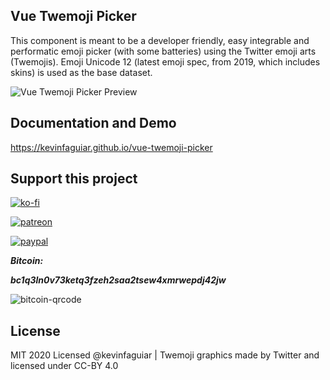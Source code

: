 ## Vue Twemoji Picker
This component is meant to be a developer friendly, easy integrable and performatic emoji picker (with some batteries) using the Twitter emoji arts (Twemojis). Emoji Unicode 12 (latest emoji spec, from 2019, which includes skins) is used as the base dataset.

 ![Vue Twemoji Picker Preview](https://i.imgur.com/5uQc4EC.png)

## Documentation and Demo
https://kevinfaguiar.github.io/vue-twemoji-picker

## Support this project

[![ko-fi](https://www.ko-fi.com/img/githubbutton_sm.svg)](https://ko-fi.com/E1E11BKWW)

[![patreon](https://i.imgur.com/ZYlXTWI.png)](https://www.patreon.com/bePatron?u=30687416)

[![paypal](https://i.imgur.com/iu8AOCe.png)](https://www.paypal.com/cgi-bin/webscr?cmd=_donations&business=kevinfaveridev@gmail.com%20&lc=US&item_name=Donation%20for%20supporting%20@kevinfaguiar%20open%20source%20projects&no_note=0&cn=&currency_code=USD&bn=PP-DonationsBF:btn_donateCC_LG.gif:NonHosted)

***Bitcoin:***

***bc1q3ln0v73ketq3fzeh2saa2tsew4xmrwepdj42jw***

![bitcoin-qrcode](https://i.imgur.com/0OqPaVq.png)


## License
MIT 2020 Licensed @kevinfaguiar | Twemoji graphics made by Twitter and licensed under CC-BY 4.0
